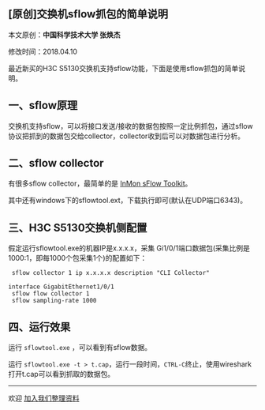 ## [原创]交换机sflow抓包的简单说明

本文原创：**中国科学技术大学 张焕杰**

修改时间：2018.04.10

最近新买的H3C S5130交换机支持sflow功能，下面是使用sflow抓包的简单说明。

## 一、sflow原理

交换机支持sflow，可以将接口发送/接收的数据包按照一定比例抓包，通过sflow协议把抓到的数据包交给collector，collector收到后可以对数据包进行分析。


## 二、sflow collector

有很多sflow collector，最简单的是 [InMon sFlow Toolkit](https://inmon.com/technology/sflowTools.php)。

其中还有windows下的sflowtool.ext，下载执行即可(默认在UDP端口6343)。


## 三、H3C S5130交换机侧配置

假定运行sflowtool.exe的机器IP是x.x.x.x，采集 Gi1/0/1端口数据包(采集比例是1000:1，即每1000个包采集1个)的配置如下：

```
 sflow collector 1 ip x.x.x.x description "CLI Collector"

interface GigabitEthernet1/0/1
 sflow flow collector 1
 sflow sampling-rate 1000
```

## 四、运行效果

运行 `sflowtool.exe` ，可以看到有sflow数据。

运行 `sflowtool.exe -t > t.cap`，运行一段时间，`CTRL-C`终止，使用wireshark打开t.cap可以看到抓取的数据包。


***
欢迎 [加入我们整理资料](https://github.com/bg6cq/ITTS)
